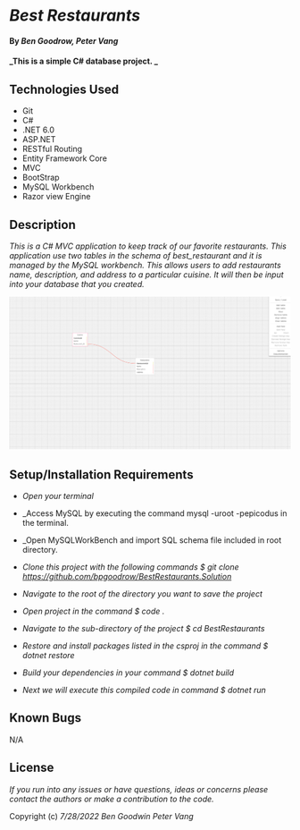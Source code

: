 # _Best Restaurants_

#### By _**Ben Goodrow, Peter Vang**_

#### _This is a simple C# database project. _

## Technologies Used

* Git
* C#
* .NET 6.0
* ASP.NET
* RESTful Routing
* Entity Framework Core
* MVC
* BootStrap
* MySQL Workbench
* Razor view Engine

## Description

_This is a C# MVC application to keep track of our favorite restaurants. This application use two tables in the schema of best_restaurant and it is managed by the MySQL workbench. This allows users to add restaurants name, description, and address to a particular cuisine. It will then be input into your database that you created._

![image](BestRestaurantsSchema.JPG)

## Setup/Installation Requirements

* _Open your terminal_

* _Access MySQL by executing the command mysql -uroot -pepicodus in the terminal.
* _Open MySQLWorkBench and import SQL schema file included in root directory.
* _Clone this project with the following commands $ git clone https://github.com/bpgoodrow/BestRestaurants.Solution_
* _Navigate to the root of the directory you want to save the project_
* _Open project in the command $ code ._
* _Navigate to the sub-directory of the project $ cd BestRestaurants_
* _Restore and install packages listed in the csproj in the command $ dotnet restore_
* _Build your dependencies in your command $ dotnet build_
* _Next we will execute this compiled code in command $ dotnet run_

## Known Bugs

N/A

## License

_If you run into any issues or have questions, ideas or concerns please contact the authors or make a contribution to the code._

Copyright (c) _7/28/2022_ _Ben Goodwin Peter Vang_